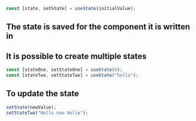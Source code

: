 ```jsx
const [state, setState] = useState(initialValue);
```
## The state is saved for the component it is written in
## It is possible to create multiple states
```jsx
const [stateOne, setStateOne] = useState(0);
const [stateTwo, setStateTwo] = useState("hello");
```
## To update the state
```jsx
setState(newValue);
setStateTwo("Hello new Hello");
```